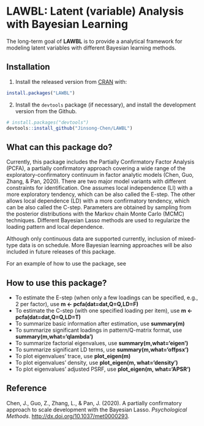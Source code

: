 
<!-- README.md is generated from README.Rmd. Please edit that file -->

# LAWBL: Latent (variable) Analysis with Bayesian Learning

The long-term goal of **LAWBL** is to provide a analytical framework for
modeling latent variables with different Bayesian learning methods.

## Installation

1)  Install the released version from [CRAN](https://CRAN.R-project.org)
    with:

<!-- end list -->

``` r
install.packages("LAWBL")
```

2)  Install the `devtools` package (if necessary), and install the
    development version from the Github.

<!-- end list -->

``` r
# install.packages("devtools")
devtools::install_github("Jinsong-Chen/LAWBL")
```

## What can this package do?

Currently, this package includes the Partially Confirmatory Factor
Analysis (PCFA), a partially confirmatory approach covering a wide range
of the exploratory-confirmatory continuum in factor analytic models
(Chen, Guo, Zhang, & Pan, 2020). There are two major model variants with
different constraints for identification. One assumes local independence
(LI) with a more exploratory tendency, which can be also called the
E-step. The other allows local dependence (LD) with a more confirmatory
tendency, which can be also called the C-step. Parameters are obtained
by sampling from the posterior distributions with the Markov chain Monte
Carlo (MCMC) techniques. Different Bayesian Lasso methods are used to
regularize the loading pattern and local dependence.

Although only continuous data are supported currently, inclusion of
mixed-type data is on schedule. More Bayesian learning approaches will
be also included in future releases of this package.

For an example of how to use the package, see 

## How to use this package?

  - To estimate the E-step (when only a few loadings can be specified,
    e.g., 2 per factor), use **m \<- pcfa(dat=dat,Q=Q,LD=F)**
  - To estimate the C-step (with one specified loading per item), use
    **m \<- pcfa(dat=dat,Q=Q,LD=T)**
  - To summarize basic information after estimation, use **summary(m)**
  - To summarize significant loadings in pattern/Q-matrix format, use
    **summary(m,what=‘qlambda’)**
  - To summarize factorial eigenvalues, use **summary(m,what=‘eigen’)**
  - To summarize significant LD terms, use **summary(m,what=‘offpsx’)**
  - To plot eigenvalues’ trace, use **plot\_eigen(m)**
  - To plot eigenvalues’ density, use **plot\_eigen(m, what=‘density’)**
  - To plot eigenvalues’ adjusted PSRF, use **plot\_eigen(m,
    what=‘APSR’)**

## Reference

Chen, J., Guo, Z., Zhang, L., & Pan, J. (2020). A partially confirmatory
approach to scale development with the Bayesian Lasso. *Psychological
Methods*. <http://dx.doi.org/10.1037/met0000293>.
